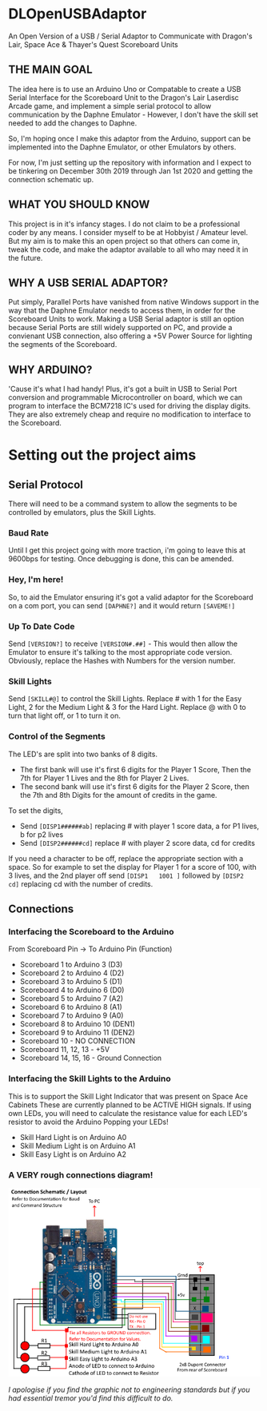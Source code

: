 # DLOpenUSBAdaptor
An Open Version of a USB / Serial Adaptor to Communicate with Dragon's Lair, Space Ace &amp; Thayer's Quest Scoreboard Units

## THE MAIN GOAL 
The idea here is to use an Arduino Uno or Compatable to create a USB Serial Interface for the Scoreboard Unit to the Dragon's Lair Laserdisc Arcade game, and implement a simple serial protocol to allow communication by the Daphne Emulator - However, I don't have the skill set needed to add the changes to Daphne. 

So, I'm hoping once I make this adaptor from the Arduino, support can be implemented into the Daphne Emulator, or other Emulators by others.

For now, I'm just setting up the repository with information and I expect to be tinkering on December 30th 2019 through Jan 1st 2020 and getting the connection schematic up.

## WHAT YOU SHOULD KNOW
This project is in it's infancy stages. I do not claim to be a professional coder by any means. I consider myself to be at Hobbyist / Amateur level. But my aim is to make this an open project so that others can come in, tweak the code, and make the adaptor available to all who may need it in the future.

## WHY A USB SERIAL ADAPTOR?
Put simply, Parallel Ports have vanished from native Windows support in the way that the Daphne Emulator needs to access them, in order for the Scoreboard Units to work. Making a USB Serial adaptor is still an option because Serial Ports are still widely supported on PC, and provide a convienant USB connection, also offering a +5V Power Source for lighting the segments of the Scoreboard. 

## WHY ARDUINO?
'Cause it's what I had handy! Plus, it's got a built in USB to Serial Port conversion and programmable Microcontroller on board, which we can program to interface the BCM7218 IC's used for driving the display digits. They are also extremely cheap and require no modification to interface to the Scoreboard.


# Setting out the project aims

## Serial Protocol
There will need to be a command system to allow the segments to be controlled by emulators, plus the Skill Lights.

### Baud Rate
Until I get this project going with more traction, i'm going to leave this at 9600bps for testing. Once debugging is done, this can be amended.

### Hey, I'm here!
So, to aid the Emulator ensuring it's got a valid adaptor for the Scoreboard on a com port, you can send
`[DAPHNE?]` and it would return `[SAVEME!]`

### Up To Date Code
Send `[VERSION?]` to receive `[VERSION#.##]` - This would then allow the Emulator to ensure it's talking to the most appropriate code version. Obviously, replace the Hashes with Numbers for the version number.

### Skill Lights
Send `[SKILL#@]` to control the Skill Lights. Replace # with 1 for the Easy Light, 2 for the Medium Light & 3 for the Hard Light. Replace @ with 0 to turn that light off, or 1 to turn it on.

### Control of the Segments
The LED's are split into two banks of 8 digits.
* The first bank will use it's first 6 digits for the Player 1 Score, Then the 7th for Player 1 Lives and the 8th for Player 2 Lives.
* The second bank will use it's first 6 digits for the Player 2 Score, then the 7th and 8th Digits for the amount of credits in the game.

To set the digits, 

* Send `[DISP1######ab]` replacing # with player 1 score data, a for P1 lives, b for p2 lives
* Send `[DISP2######cd]` replace # with player 2 score data, cd for credits

If you need a character to be off, replace the appropriate section with a space. 
So for example to set the display for Player 1 for a score of 100, with 3 lives, and the 2nd player off send `[DISP1   1001 ]` followed by `[DISP2      cd]` replacing cd with the number of credits.

## Connections

### Interfacing the Scoreboard to the Arduino
From Scoreboard Pin -> To Arduino Pin (Function)
* Scoreboard 1 to Arduino 3 (D3)
* Scoreboard 2 to Arduino 4 (D2)
* Scoreboard 3 to Arduino 5 (D1)
* Scoreboard 4 to Arduino 6 (D0)
* Scoreboard 5 to Arduino 7 (A2)
* Scoreboard 6 to Arduino 8 (A1)
* Scoreboard 7 to Arduino 9 (A0)
* Scoreboard 8 to Arduino 10 (DEN1)
* Scoreboard 9 to Arduino 11 (DEN2)
* Scoreboard 10 - NO CONNECTION
* Scoreboard 11, 12, 13 - +5V
* Scoreboard 14, 15, 16 - Ground Connection

### Interfacing the Skill Lights to the Arduino
This is to support the Skill Light Indicator that was present on Space Ace Cabinets
These are currently planned to be ACTIVE HIGH signals. If using own LEDs, you will need to calculate the resistance value for each LED's resistor to avoid the Arduino Popping your LEDs!

* Skill Hard Light is on Arduino A0
* Skill Medium Light is on Arduino A1
* Skill Easy Light is on Arduino A2


### A VERY rough connections diagram!
![Image of Connections](https://github.com/jonharriscoding/DLOpenUSBAdaptor/blob/master/dl_adaptor.png)

*I apologise if you find the graphic not to engineering standards but if you had essential tremor you'd find this difficult to do.*
